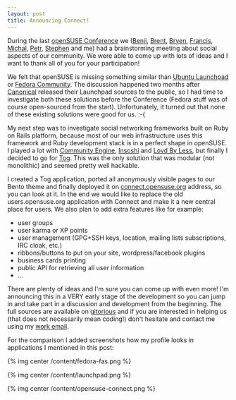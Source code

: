 ```yaml
---
layout: post
title: Announcing Connect!
---
```


During the last [openSUSE Conference](http://en.opensuse.org/OpenSUSE_Conf_2009) we ([Benji](http://benjiweber.co.uk/), [Brent](http://mindby.com/), [Bryen](http://bryen.com/), [Francis](http://francis.giannaros.org/), [Michal](http://michal.hrusecky.net/), [Petr](http://twitter.com/ptr_uzl), [Stephen](http://decriptor.com/) and me) had a brainstorming meeting about social aspects of our community. We were able to come up with lots of ideas and I want to thank all of you for your participation!

We felt that openSUSE is missing something similar than [Ubuntu Launchpad](https://launchpad.net/) or [Fedora Community](https://admin.fedoraproject.org/community/). The discussion happened two months after [Canonical](http://canonical.com/) released their Launchpad sources to the public, so I had time to investigate both these solutions before the Conference (Fedora stuff was of course open-sourced from the start). Unfortunately, it turned out that none of these existing solutions were good for us. :-(

My next step was to investigate social networking frameworks built on Ruby on Rails platform, because most of our web infrastructure uses this framework and Ruby development stack is in a perfect shape in openSUSE. I played a lot with [Community Engine](http://communityengine.org/), [Insoshi](http://insoshi.com/) and [Lovd By Less](http://lovdbyless.com/), but finally I decided to go for [Tog](http://toghq.com/). This was the only solution that was modular (not monolithic) and seemed pretty well hackable.

I created a Tog application, ported all anonymously visible pages to our Bento theme and finally deployed it on [connect.opensuse.org](http://connect.opensuse.org/) address, so you can look at it. In the end we would like to replace the old users.opensuse.org application with Connect and make it a new central place for users. We also plan to add extra features like for example:

* user groups
* user karma or XP points
* user management (GPG+SSH keys, location, mailing lists subscriptions, IRC cloak, etc.)
* ribbons/buttons to put on your site, wordpress/facebook plugins
* business cards printing
* public API for retrieving all user information
* ...

There are plenty of ideas and I'm sure you can come up with even more! I'm announcing this in a VERY early stage of the development so you can jump in and take part in a discussion and development from the beginning. The full sources are available on [gitorious](http://gitorious.org/opensuse/connect/) and if you are interested in helping us (that does not necessarily mean coding!) don't hesitate and contact me using my [work email](http://en.opensuse.org/User:Prusnak).

For the comparison I added screenshots how my profile looks in applications I mentioned in this post:

{% img center /content/fedora-fas.png %}

{% img center /content/launchpad.png %}

{% img center /content/opensuse-connect.png %}
